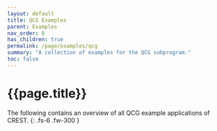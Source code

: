 ```yaml
---
layout: default
title: QCG Examples
parent: Examples
nav_order: 8
has_children: true
permalink: /page/examples/qcg
summary: "A collection of examples for the QCG subprogram."
toc: false
---
```


# {{page.title}}

The following contains an overview of all QCG example applications of CREST.
{: .fs-6 .fw-300 }




